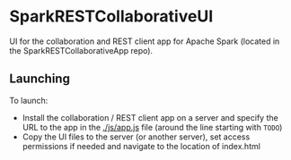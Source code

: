# SparkRESTCollaborativeUI

UI for the collaboration and REST client app for Apache Spark (located in the SparkRESTCollaborativeApp repo).

## Launching

To launch:
* Install the collaboration / REST client app on a server and specify the URL to the app in the [./js/app.js](./js/app.js) file (around the line starting with `TODO`)
* Copy the UI files to the server (or another server), set access permissions if needed and navigate to the location of index.html
